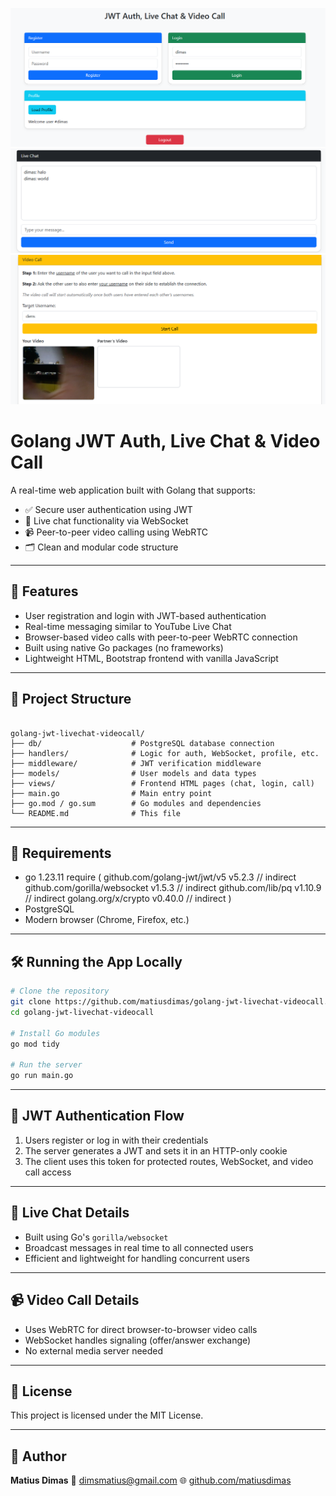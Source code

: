 ![JWT Auth](assets/ss-jwt.png)
![Live Chat](assets/ss-livechat.png)
![Video Call](assets/ss-vidcall.png)
# Golang JWT Auth, Live Chat & Video Call

A real-time web application built with Golang that supports:

- ✅ Secure user authentication using JWT
- 💬 Live chat functionality via WebSocket
- 📹 Peer-to-peer video calling using WebRTC
- 🗂 Clean and modular code structure

---

## 🚀 Features

- User registration and login with JWT-based authentication
- Real-time messaging similar to YouTube Live Chat
- Browser-based video calls with peer-to-peer WebRTC connection
- Built using native Go packages (no frameworks)
- Lightweight HTML, Bootstrap frontend with vanilla JavaScript

---

## 📁 Project Structure

```

golang-jwt-livechat-videocall/
├── db/                    # PostgreSQL database connection
├── handlers/              # Logic for auth, WebSocket, profile, etc.
├── middleware/            # JWT verification middleware
├── models/                # User models and data types
├── views/                 # Frontend HTML pages (chat, login, call)
├── main.go                # Main entry point
├── go.mod / go.sum        # Go modules and dependencies
└── README.md              # This file

```

---

## 🔧 Requirements

- go 1.23.11
  require (
  github.com/golang-jwt/jwt/v5 v5.2.3 // indirect
  github.com/gorilla/websocket v1.5.3 // indirect
  github.com/lib/pq v1.10.9 // indirect
  golang.org/x/crypto v0.40.0 // indirect
  )
- PostgreSQL
- Modern browser (Chrome, Firefox, etc.)

---

## 🛠️ Running the App Locally

```bash
# Clone the repository
git clone https://github.com/matiusdimas/golang-jwt-livechat-videocall.git
cd golang-jwt-livechat-videocall

# Install Go modules
go mod tidy

# Run the server
go run main.go
```

---

## 🔐 JWT Authentication Flow

1. Users register or log in with their credentials
2. The server generates a JWT and sets it in an HTTP-only cookie
3. The client uses this token for protected routes, WebSocket, and video call access

---

## 💬 Live Chat Details

- Built using Go's `gorilla/websocket`
- Broadcast messages in real time to all connected users
- Efficient and lightweight for handling concurrent users

---

## 📹 Video Call Details

- Uses WebRTC for direct browser-to-browser video calls
- WebSocket handles signaling (offer/answer exchange)
- No external media server needed

---

## 📄 License

This project is licensed under the MIT License.

---

## 👤 Author

**Matius Dimas**
📧 [dimsmatius@gmail.com](mailto:dimsmatius@gmail.com)
🌐 [github.com/matiusdimas](https://github.com/matiusdimas)
